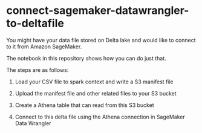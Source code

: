 # connect-sagemaker-datawrangler-to-deltafile

You might have your data file stored on Delta lake and would like to connect to it from Amazon SageMaker.

The notebook in this repository shows how you can do just that.

The steps are as follows:
1. Load your CSV file to spark context and write a S3 manifest file

2. Upload the manifest file and other related files to your S3 bucket

3. Create a Athena table that can read from this S3 bucket

4. Connect to this delta file using the Athena connection in SageMaker Data Wrangler